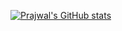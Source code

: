 [![Prajwal's GitHub stats](https://github-readme-stats.vercel.app/api?username=snprajwal&count_private=true&include_all_commits=true&hide_title=true&show_icons=true&theme=gruvbox)](https://github.com/snprajwal?tab=repositories)
